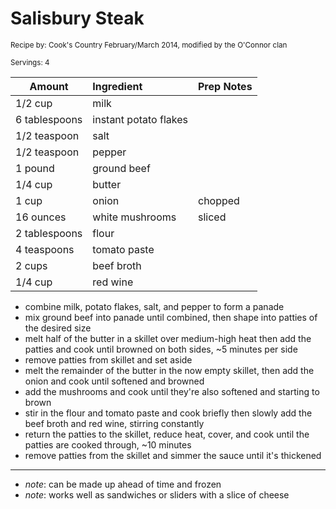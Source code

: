# Salisbury Steak

<small>Recipe by: Cook's Country February/March 2014, modified by the O'Connor clan</small>

<small>Servings: 4</small>

| Amount        | Ingredient            | Prep Notes |
| ------------- | :-------------------- | :--------- |
| 1/2 cup       | milk                  |            |
| 6 tablespoons | instant potato flakes |            |
| 1/2 teaspoon  | salt                  |            |
| 1/2 teaspoon  | pepper                |            |
| 1 pound       | ground beef           |            |
| 1/4 cup       | butter                |            |
| 1 cup         | onion                 | chopped    |
| 16 ounces     | white mushrooms       | sliced     |
| 2 tablespoons | flour                 |            |
| 4 teaspoons   | tomato paste          |            |
| 2 cups        | beef broth            |            |
| 1/4 cup       | red wine              |            |

- combine milk, potato flakes, salt, and pepper to form a panade
- mix ground beef into panade until combined, then shape into patties of the desired size
- melt half of the butter in a skillet over medium-high heat then add the patties and cook until browned on both sides, ~5 minutes per side
- remove patties from skillet and set aside
- melt the remainder of the butter in the now empty skillet, then add the onion and cook until softened and browned
- add the mushrooms and cook until they're also softened and starting to brown
- stir in the flour and tomato paste and cook briefly then slowly add the beef broth and red wine, stirring constantly
- return the patties to the skillet, reduce heat, cover, and cook until the patties are cooked through, ~10 minutes
- remove patties from the skillet and simmer the sauce until it's thickened

---

- _note_: can be made up ahead of time and frozen
- _note_: works well as sandwiches or sliders with a slice of cheese

<!-- Tags:
- stove
- skillet
- easy
- hamburger
- mushrooms
- sandwich
- freezable
-->

